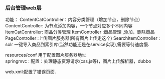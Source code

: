 
<h3>后台管理web层</h3>
功能：  
ContentCatController：内容分类管理（增加节点，删除节点）  
ContentController: 为节点添加内容，一个节点对应多个不同内容  
ItemCatController: 商品分类管理 
ItemController :商品管理 ,添加，删除商品  
PageController :上传图片服务器(所有图片上传走这个)  
SearchItemController : solr 一键导入商品到索引库(当然功能还是在service实现),需要等待速度慢.  

resources/conf  用于配置图片服务器地址  
springmvc : 配置：处理静态资源请求(css,js等)，图片上传解析器，dubbo


web.xml:配置了错误页面.